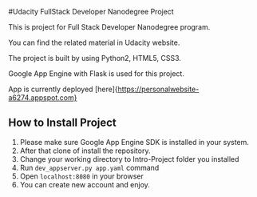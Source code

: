 #Udacity FullStack Developer Nanodegree Project

This is project for Full Stack Developer Nanodegree program.

You can find the related material in Udacity website.

The project is built by using Python2, HTML5, CSS3.

Google App Engine with Flask is used for this project.

App is currently deployed [here]{https://personalwebsite-a6274.appspot.com}

## How to Install Project

1. Please make sure Google App Engine SDK is installed in your system.
2. After that clone of install the repository.
3. Change your working directory to Intro-Project folder you installed
4. Run ``` dev_appserver.py app.yaml ``` command
5. Open ``` localhost:8080 ``` in your browser
6. You can create new account and enjoy.
